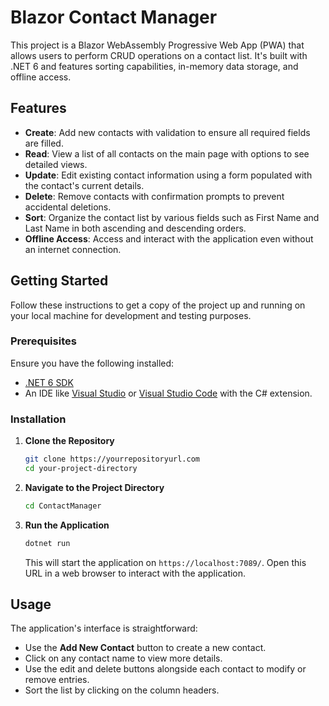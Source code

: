 # Blazor Contact Manager

This project is a Blazor WebAssembly Progressive Web App (PWA) that allows users to perform CRUD operations on a contact list. It's built with .NET 6 and features sorting capabilities, in-memory data storage, and offline access.

## Features

- **Create**: Add new contacts with validation to ensure all required fields are filled.
- **Read**: View a list of all contacts on the main page with options to see detailed views.
- **Update**: Edit existing contact information using a form populated with the contact's current details.
- **Delete**: Remove contacts with confirmation prompts to prevent accidental deletions.
- **Sort**: Organize the contact list by various fields such as First Name and Last Name in both ascending and descending orders.
- **Offline Access**: Access and interact with the application even without an internet connection.

## Getting Started

Follow these instructions to get a copy of the project up and running on your local machine for development and testing purposes.

### Prerequisites

Ensure you have the following installed:
- [.NET 6 SDK](https://dotnet.microsoft.com/download/dotnet/6.0)
- An IDE like [Visual Studio](https://visualstudio.microsoft.com/) or [Visual Studio Code](https://code.visualstudio.com/) with the C# extension.

### Installation

1. **Clone the Repository**

    ```bash
    git clone https://yourrepositoryurl.com
    cd your-project-directory
    ```

2. **Navigate to the Project Directory**

    ```bash
    cd ContactManager
    ```

3. **Run the Application**

    ```bash
    dotnet run
    ```

    This will start the application on `https://localhost:7089/`. Open this URL in a web browser to interact with the application.

## Usage

The application's interface is straightforward:
- Use the **Add New Contact** button to create a new contact.
- Click on any contact name to view more details.
- Use the edit and delete buttons alongside each contact to modify or remove entries.
- Sort the list by clicking on the column headers.
